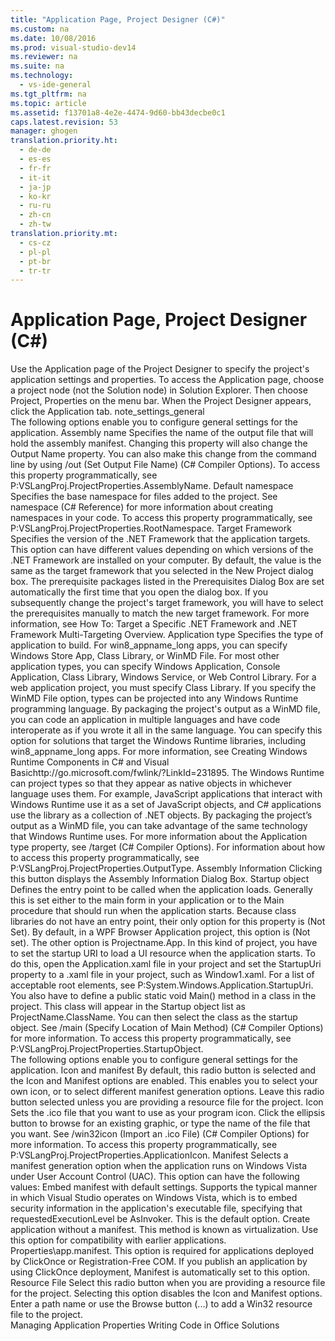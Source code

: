 ```yaml
---
title: "Application Page, Project Designer (C#)"
ms.custom: na
ms.date: 10/08/2016
ms.prod: visual-studio-dev14
ms.reviewer: na
ms.suite: na
ms.technology: 
  - vs-ide-general
ms.tgt_pltfrm: na
ms.topic: article
ms.assetid: f13701a8-4e2e-4474-9d60-bb43decbe0c1
caps.latest.revision: 53
manager: ghogen
translation.priority.ht: 
  - de-de
  - es-es
  - fr-fr
  - it-it
  - ja-jp
  - ko-kr
  - ru-ru
  - zh-cn
  - zh-tw
translation.priority.mt: 
  - cs-cz
  - pl-pl
  - pt-br
  - tr-tr
---
```

# Application Page, Project Designer (C#)
<?xml version="1.0" encoding="utf-8"?>
<developerUIReferenceDocument xmlns="http://ddue.schemas.microsoft.com/authoring/2003/5" xmlns:xlink="http://www.w3.org/1999/xlink" xmlns:xsi="http://www.w3.org/2001/XMLSchema-instance" xsi:schemaLocation="http://ddue.schemas.microsoft.com/authoring/2003/5 http://clixdevr3.blob.core.windows.net/ddueschema/developer.xsd">
  <introduction>
    <para>Use the <ui>Application</ui> page of the <ui>Project Designer</ui> to specify the project's application settings and properties.</para>
    <para>To access the <ui>Application</ui> page, choose a project node (not the <ui>Solution</ui> node) in <ui>Solution Explorer</ui>. Then choose <ui>Project</ui>, <ui>Properties</ui> on the menu bar. When the Project Designer appears, click the <ui>Application</ui> tab.</para>
    <para>
      <token>note_settings_general</token>
    </para>
  </introduction>
  <section>
    <title>General Application Settings</title>
    <content>
      <para>The following options enable you to configure general settings for the application.</para>
      <definitionTable>
        <definedTerm>
          <ui>Assembly name</ui>
        </definedTerm>
        <definition>
          <para>Specifies the name of the output file that will hold the assembly manifest. Changing this property will also change the <ui>Output Name</ui> property. You can also make this change from the command line by using <link xlink:href="70d91d01-7bd2-4aea-ba8b-4e9807e9caa5">/out (Set Output File Name) (C# Compiler Options)</link>. To access this property programmatically, see <codeEntityReference autoUpgrade="true">P:VSLangProj.ProjectProperties.AssemblyName</codeEntityReference>.</para>
        </definition>
        <definedTerm>
          <ui>Default namespace</ui>
        </definedTerm>
        <definition>
          <para>Specifies the base namespace for files added to the project. </para>
          <para>See <link xlink:href="0a788423-9110-42e0-97d9-bda41ca4870f">namespace (C# Reference)</link> for more information about creating namespaces in your code.</para>
          <para>To access this property programmatically, see <codeEntityReference autoUpgrade="true">P:VSLangProj.ProjectProperties.RootNamespace</codeEntityReference>.</para>
        </definition>
        <definedTerm>
          <ui>Target Framework</ui>
        </definedTerm>
        <definition>
          <para>Specifies the version of the .NET Framework that the application targets. This option can have different values depending on which versions of the .NET Framework are installed on your computer.</para>
          <para>By default, the value is the same as the target framework that you selected in the <ui>New Project</ui> dialog box.</para>
          <alert class="note">
            <para>The prerequisite packages listed in the <link xlink:href="53ac863c-77a0-409b-91e5-7a4bd8b8474e">Prerequisites Dialog Box</link> are set automatically the first time that you open the dialog box. If you subsequently change the project's target framework, you will have to select the prerequisites manually to match the new target framework.</para>
          </alert>
          <para>For more information, see <link xlink:href="dea62d25-3d1b-492e-a6cc-b5154489800a">How To: Target a Specific .NET Framework</link> and <link xlink:href="b1702c33-0672-4ebc-b779-2b324d6ea880">.NET Framework Multi-Targeting Overview</link>.</para>
        </definition>
        <definedTerm>
          <ui>Application type</ui>
        </definedTerm>
        <definition>
          <para>Specifies the type of application to build. For <token>win8_appname_long</token> apps, you can specify <ui>Windows Store App</ui>, <ui>Class Library</ui>, or <ui>WinMD File</ui>. For most other application types, you can specify <ui>Windows Application</ui>, <ui>Console Application</ui>, <ui>Class Library</ui>, <ui>Windows Service</ui>, or <ui>Web Control Library</ui>.</para>
          <para>
            <?Comment ALB: Writer reminder: Validate that this is still true for RTM. 2011-12-16T13:20:00Z  Id='0?>For<?CommentEnd Id='0'
    ?> a web application project, you must specify <ui>Class Library</ui>.</para>
          <para>If you specify the <ui>WinMD File</ui> option, types can be projected into any <?Comment AT: Writer reminder: link to something 2012-06-18T16:22:00Z  Id='1?>Windows Runtime<?CommentEnd Id='1'
    ?> programming language. By packaging the project's output as a WinMD file, you can code an application in multiple languages and have code interoperate as if you wrote it all in the same language. You can specify this option for solutions that target the Windows Runtime libraries, including <token>win8_appname_long</token> apps. For more information, see <externalLink><linkText><?Comment ALB: Writer reminder: Link instead to Glenn Hackney's GUID topic when available. 2011-10-25T15:35:00Z  Id='2?>Crea<?CommentEnd Id='2'
    ?>ting Windows Runtime Components in C# and Visual Basic</linkText><linkUri>http://go.microsoft.com/fwlink/?LinkId=231895</linkUri></externalLink>.</para>
          <alert class="note">
            <para>The Windows Runtime can project types so that they appear as native objects in whichever language uses them. For example, JavaScript applications that interact with Windows Runtime use it as a set of JavaScript objects, and C# applications use the library as a collection of .NET objects. By packaging the project’s output as a WinMD file, you can take advantage of the same technology that Windows Runtime uses.</para>
          </alert>
          <para>For more information about the <ui>Application type</ui> property, see <link xlink:href="a18bbd8e-bbf7-49e7-992c-717d0eb1f76f">/target (C# Compiler Options)</link>. For information about how to access this property programmatically, see <codeEntityReference autoUpgrade="true">P:VSLangProj.ProjectProperties.OutputType</codeEntityReference>.</para>
        </definition>
        <definedTerm>
          <ui>Assembly Information</ui>
        </definedTerm>
        <definition>
          <para>Clicking this button displays the <link xlink:href="8f1f6449-e03d-4a5b-9076-d3b1f84ada48">Assembly Information Dialog Box</link>.</para>
        </definition>
        <definedTerm>
          <ui>Startup object</ui>
        </definedTerm>
        <definition>
          <para>Defines the entry point to be called when the application loads. Generally this is set either to the main form in your application or to the <codeInline>Main</codeInline> procedure that should run when the application starts. Because class libraries do not have an entry point, their only option for this property is <ui>(Not Set)</ui>.</para>
          <para>By default, in a WPF Browser Application project, this option is <ui>(Not set)</ui>. The other option is <placeholder>Projectname</placeholder>.App. In this kind of project, you have to set the startup URI to load a UI resource when the application starts. To do this, open the Application.xaml file in your project and set the <languageKeyword>StartupUri</languageKeyword> property to a .xaml file in your project, such as Window1.xaml. For a list of acceptable root elements, see <codeEntityReference autoUpgrade="true">P:System.Windows.Application.StartupUri</codeEntityReference>. You also have to define a <codeInline>public static void Main()</codeInline> method in a class in the project. This class will appear in the <ui>Startup object</ui> list as <placeholder>ProjectName.ClassName</placeholder>. You can then select the class as the startup object.</para>
          <para>See <link xlink:href="975cf4d5-36ac-4530-826c-4aad0c7f2049">/main (Specify Location of Main Method) (C# Compiler Options)</link> for more information. To access this property programmatically, see <codeEntityReference autoUpgrade="true">P:VSLangProj.ProjectProperties.StartupObject</codeEntityReference>.</para>
        </definition>
      </definitionTable>
    </content>
  </section>
  <section>
    <title>Resources</title>
    <content>
      <para>The following options enable you to configure general settings for the application.</para>
      <definitionTable>
        <definedTerm>
          <ui>Icon and manifest</ui>
        </definedTerm>
        <definition>
          <para>By default, this radio button is selected and the <ui>Icon</ui> and <ui>Manifest</ui> options are enabled. This enables you to select your own icon, or to select different manifest generation options. Leave this radio button selected unless you are providing a resource file for the project.</para>
        </definition>
        <definedTerm>
          <ui>Icon</ui>
        </definedTerm>
        <definition>
          <para>Sets the .ico file that you want to use as your program icon. Click the ellipsis button to browse for an existing graphic, or type the name of the file that you want. See <link xlink:href="756d9b6d-ab07-41b7-ba58-5bd88f711138">/win32icon (Import an .ico File)  (C# Compiler Options)</link> for more information. To access this property programmatically, see <codeEntityReference autoUpgrade="true">P:VSLangProj.ProjectProperties.ApplicationIcon</codeEntityReference>.</para>
        </definition>
        <definedTerm>
          <ui>Manifest</ui>
        </definedTerm>
        <definition>
          <para>Selects a manifest generation option when the application runs on Windows Vista under User Account Control (UAC). This option can have the following values:</para>
          <list class="bullet">
            <listItem>
              <para>
                <ui>Embed manifest with default settings</ui>. Supports the typical manner in which Visual Studio operates on Windows Vista, which is to embed security information in the application's executable file, specifying that <languageKeyword>requestedExecutionLevel</languageKeyword> be <languageKeyword>AsInvoker</languageKeyword>. This is the default option.</para>
            </listItem>
            <listItem>
              <para>
                <ui>Create application without a manifest</ui>. This method is known as <newTerm>virtualization</newTerm>. Use this option for compatibility with earlier applications.</para>
            </listItem>
            <listItem>
              <para>
                <ui>Properties\app.manifest</ui>. This option is required for applications deployed by ClickOnce or Registration-Free COM. If you publish an application by using ClickOnce deployment, <ui>Manifest</ui> is automatically set to this option.</para>
            </listItem>
          </list>
        </definition>
        <definedTerm>
          <ui>Resource File</ui>
        </definedTerm>
        <definition>
          <para>Select this radio button when you are providing a resource file for the project. Selecting this option disables the <ui>Icon</ui> and <ui>Manifest</ui> options.</para>
          <para>Enter a path name or use the Browse button (<ui>...</ui>) to add a Win32 resource file to the project. </para>
        </definition>
      </definitionTable>
    </content>
  </section>
  <relatedTopics>
    <link xlink:href="0ad4926f-636e-41f8-a5b1-faf9d9b0a254">Managing Application Properties</link>
<link xlink:href="2d4d8fd0-e881-4829-976f-0d1a9221dec0">Writing Code in Office Solutions</link></relatedTopics>
</developerUIReferenceDocument>